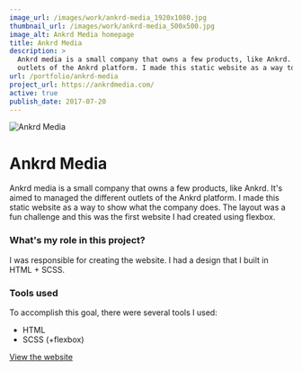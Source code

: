 ```yaml
---
image_url: /images/work/ankrd-media_1920x1080.jpg
thumbnail_url: /images/work/ankrd-media_500x500.jpg
image_alt: Ankrd Media homepage
title: Ankrd Media
description: >
  Ankrd media is a small company that owns a few products, like Ankrd. It's aimed to managed the different
  outlets of the Ankrd platform. I made this static website as a way to show what the company does.
url: /portfolio/ankrd-media
project_url: https://ankrdmedia.com/
active: true
publish_date: 2017-07-20
---
```


![Ankrd Media](/images/work/ankrd-media_1920x1080.jpg "Ankrd Media homepage")

# Ankrd Media

Ankrd media is a small company that owns a few products, like Ankrd. It's aimed to managed the different 
outlets of the Ankrd platform. I made this static website as a way to show what the company does. 
The layout was a fun challenge and this was the first website I had created using flexbox.

### What's my role in this project?
I was responsible for creating the website. I had a design that I built in HTML + SCSS.

### Tools used
To accomplish this goal, there were several tools I used:
- HTML
- SCSS (+flexbox)

<a href="https://ankrdmedia.com/" target="_blank" class="link link--underline">View the website</a>
